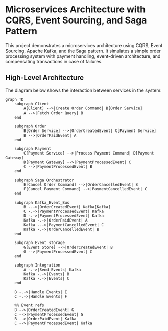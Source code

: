 # Microservices Architecture with CQRS, Event Sourcing, and Saga Pattern

This project demonstrates a microservices architecture using CQRS, Event Sourcing, Apache Kafka, and the Saga pattern. It simulates a simple order processing system with payment handling, event-driven architecture, and compensating transactions in case of failures.

## High-Level Architecture

The diagram below shows the interaction between services in the system:

```mermaid
graph TD
    subgraph Client
        A[Client] -->|Create Order Command| B[Order Service]
        A -->|Fetch Order Query| B
    end

    subgraph Order
        B[Order Service] -->|OrderCreatedEvent| C[Payment Service]
        B -->|OrderPaidEvent| A
    end

    subgraph Payment
        C[Payment Service] -->|Process Payment Command| D[Payment Gateway]
        D[Payment Gateway] -->|PaymentProcessedEvent| C
        C -->|PaymentProcessedEvent| B
    end

    subgraph Saga Orchestrator
        E[Cancel Order Command] -->|OrderCancelledEvent| B
        F[Cancel Payment Command] -->|PaymentCancelledEvent| C
    end

    subgraph Kafka_Event_Bus
        B -.->|OrderCreatedEvent| Kafka[Kafka]
        C -.->|PaymentProcessedEvent| Kafka
        D -.->|PaymentProcessedEvent| Kafka
        Kafka -.->|OrderPaidEvent| A
        Kafka -.->|PaymentCancelledEvent| C
        Kafka -.->|OrderCancelledEvent| B
    end

    subgraph Event storage
        G[Event Store] -->|OrderCreatedEvent| B
        G -->|PaymentProcessedEvent| C
    end

    subgraph Integration
        A -.->|Send Events| Kafka
        Kafka -.->|Events| B
        Kafka -.->|Events| C
    end

    B -.->|Handle Events| E
    C -.->|Handle Events| F

    %% Event refs
    B -->|OrderCreatedEvent| G
    C -->|PaymentProcessedEvent| G
    B -->|OrderPaidEvent| Kafka
    C -->|PaymentProcessedEvent| Kafka
